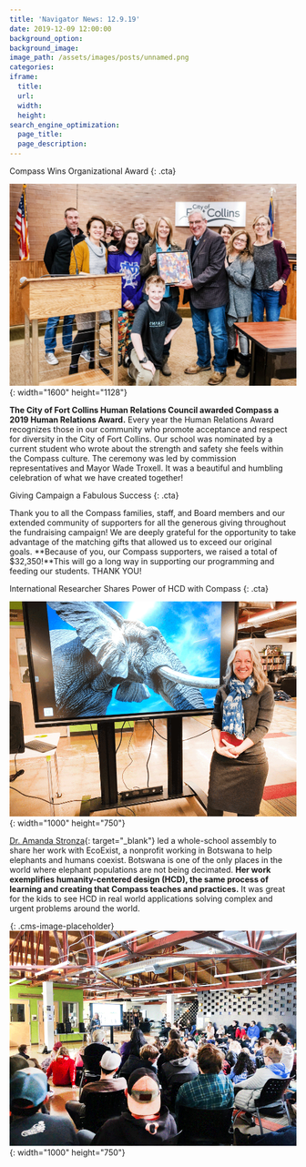 ```yaml
---
title: 'Navigator News: 12.9.19'
date: 2019-12-09 12:00:00
background_option:
background_image:
image_path: /assets/images/posts/unnamed.png
categories:
iframe:
  title:
  url:
  width:
  height:
search_engine_optimization:
  page_title:
  page_description:
---
```


Compass Wins Organizational Award
{: .cta}

![](/assets/images/unnamed-4.png){: width="1600" height="1128"}

**The City of Fort Collins Human Relations Council awarded Compass a 2019 Human Relations Award.**&nbsp;Every year the Human Relations Award recognizes those in our community who promote acceptance and respect for diversity in the City of Fort Collins. Our school was nominated by a current student who wrote about the strength and safety she feels within the Compass culture. The ceremony was led by commission representatives and Mayor Wade Troxell. It was a beautiful and humbling celebration of what we have created together\!

Giving Campaign a Fabulous Success
{: .cta}

Thank you to all the Compass families, staff, and Board members and our extended community of supporters for all the generous giving throughout the fundraising campaign\! We are deeply grateful for the opportunity to take advantage of the matching gifts that allowed us to exceed our original goals.&nbsp;**Because of you, our Compass supporters, we raised a total of $32,350\!**This will go a long way in supporting our programming and feeding our students. THANK YOU\!

International Researcher Shares Power of HCD with Compass
{: .cta}

![](/assets/images/unnamed-5.png){: width="1000" height="750"}

[Dr. Amanda Stronza](https://rpts.tamu.edu/people/stronza-dr-amanda/){: target="_blank"}&nbsp;led a whole-school assembly to share her work with EcoExist, a nonprofit working in Botswana to help elephants and humans coexist. Botswana is one of the only places in the world where elephant populations are not being decimated.&nbsp;**Her work exemplifies humanity-centered design (HCD), the same process of learning and creating that Compass teaches and practices.**&nbsp;It was great for the kids to see HCD in real world applications solving complex and urgent problems around the world.

![](data:image/png;base64,iVBORw0KGgoAAAANSUhEUgAAAAEAAAABCAYAAAAfFcSJAAAAAXNSR0IArs4c6QAAAAtJREFUCB1j+A8EAAn7A/0Mu1vnAAAAAElFTkSuQmCC){: .cms-image-placeholder}![](/assets/images/unnamed-6.png){: width="1000" height="750"}

&nbsp;